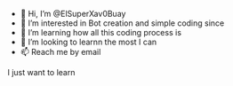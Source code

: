 - 👋 Hi, I’m @ElSuperXav0Buay
- 👀 I’m interested in Bot creation and simple coding since
- 🌱 I’m  learning how all this coding process is 
- 💞️ I’m looking to learnn the most I can
- 📫  Reach me by email


I just want to learn
